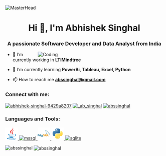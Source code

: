 ![MasterHead](https://www.shutterstock.com/image-vector/infographics-charts-graphics-diagrams-on-260nw-177377594.jpg)
<h1 align="center">Hi 👋, I'm Abhishek Singhal</h1>
<h3 align="center">A passionate Software Developer and Data Analyst from India</h3>
<img align="right" alt="Coding" width="400" src="https://thumbs.gfycat.com/ExemplaryFairFeline-max-1mb.gif">

- 🔭 I’m currently working in **LTIMindtree**

- 🌱 I’m currently learning **PowerBi, Tableau, Excel, Python**

- 📫 How to reach me **abssinghal@gmail.com**

<h3 align="left">Connect with me:</h3>
<p align="left">
<a href="https://linkedin.com/in/abhishek-singhal-9429a8207" target="blank"><img align="center" src="https://raw.githubusercontent.com/rahuldkjain/github-profile-readme-generator/master/src/images/icons/Social/linked-in-alt.svg" alt="abhishek-singhal-9429a8207" height="30" width="40" /></a>
<a href="https://instagram.com/_ab_singhal" target="blank"><img align="center" src="https://raw.githubusercontent.com/rahuldkjain/github-profile-readme-generator/master/src/images/icons/Social/instagram.svg" alt="_ab_singhal" height="30" width="40" /></a>
<a href="https://www.hackerrank.com/abssinghal" target="blank"><img align="center" src="https://raw.githubusercontent.com/rahuldkjain/github-profile-readme-generator/master/src/images/icons/Social/hackerrank.svg" alt="abssinghal" height="30" width="40" /></a>
</p>

<h3 align="left">Languages and Tools:</h3>
<p align="left"> <a href="https://www.java.com" target="_blank" rel="noreferrer"> <img src="https://raw.githubusercontent.com/devicons/devicon/master/icons/java/java-original.svg" alt="java" width="40" height="40"/> </a> <a href="https://www.microsoft.com/en-us/sql-server" target="_blank" rel="noreferrer"> <img src="https://www.svgrepo.com/show/303229/microsoft-sql-server-logo.svg" alt="mssql" width="40" height="40"/> </a> <a href="https://www.mysql.com/" target="_blank" rel="noreferrer"> <img src="https://raw.githubusercontent.com/devicons/devicon/master/icons/mysql/mysql-original-wordmark.svg" alt="mysql" width="40" height="40"/> </a> <a href="https://www.python.org" target="_blank" rel="noreferrer"> <img src="https://raw.githubusercontent.com/devicons/devicon/master/icons/python/python-original.svg" alt="python" width="40" height="40"/> </a> <a href="https://www.sqlite.org/" target="_blank" rel="noreferrer"> <img src="https://www.vectorlogo.zone/logos/sqlite/sqlite-icon.svg" alt="sqlite" width="40" height="40"/> </a> </p>

<p><img align="left" src="https://github-readme-stats.vercel.app/api/top-langs?username=abssinghal&show_icons=true&locale=en&layout=compact" alt="abssinghal" /></p>

<p>&nbsp;<img align="center" src="https://github-readme-stats.vercel.app/api?username=abssinghal&show_icons=true&locale=en" alt="abssinghal" /></p>
